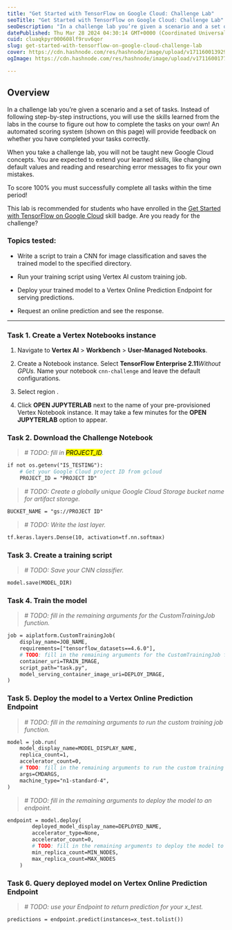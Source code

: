 ```yaml
---
title: "Get Started with TensorFlow on Google Cloud: Challenge Lab"
seoTitle: "Get Started with TensorFlow on Google Cloud: Challenge Lab"
seoDescription: "In a challenge lab you’re given a scenario and a set of tasks. Instead of following step-by-step instructions, you will use the skills learned from the labs"
datePublished: Thu Mar 28 2024 04:30:14 GMT+0000 (Coordinated Universal Time)
cuid: cluaqkpyr000608lf9ruv6qor
slug: get-started-with-tensorflow-on-google-cloud-challenge-lab
cover: https://cdn.hashnode.com/res/hashnode/image/upload/v1711600139295/c5aeb2fb-02a5-4330-bfda-cab678dd1870.png
ogImage: https://cdn.hashnode.com/res/hashnode/image/upload/v1711600177708/213cc316-2ecc-44be-85bf-c7d71c8fdfc1.png

---
```


## **Overview**

In a challenge lab you’re given a scenario and a set of tasks. Instead of following step-by-step instructions, you will use the skills learned from the labs in the course to figure out how to complete the tasks on your own! An automated scoring system (shown on this page) will provide feedback on whether you have completed your tasks correctly.

When you take a challenge lab, you will not be taught new Google Cloud concepts. You are expected to extend your learned skills, like changing default values and reading and researching error messages to fix your own mistakes.

To score 100% you must successfully complete all tasks within the time period!

This lab is recommended for students who have enrolled in the [Get Started with TensorFlow on Google Cloud](https://www.cloudskillsboost.google/authoring/course_templates/646) skill badge. Are you ready for the challenge?

### Topics tested:

* Write a script to train a CNN for image classification and saves the trained model to the specified directory.
    
* Run your training script using Vertex AI custom training job.
    
* Deploy your trained model to a Vertex Online Prediction Endpoint for serving predictions.
    
* Request an online prediction and see the response.
    

---

### Task 1. Create a Vertex Notebooks instance

1. Navigate to **Vertex AI** &gt; **Workbench** &gt; **User-Managed Notebooks**.
    
2. Create a Notebook instance. Select **TensorFlow Enterprise 2.11***Without GPUs.* Name your notebook `cnn-challenge` and leave the default configurations.
    
3. Select region .
    
4. Click **OPEN JUPYTERLAB** next to the name of your pre-provisioned Vertex Notebook instance. It may take a few minutes for the **OPEN JUPYTERLAB** option to appear.
    

### Task 2. Download the Challenge Notebook

> *\# TODO: fill in <mark>PROJECT_ID</mark>.*

```apache
if not os.getenv("IS_TESTING"):
    # Get your Google Cloud project ID from gcloud
    PROJECT_ID = "PROJECT ID"
```

> *\# TODO: Create a globally unique Google Cloud Storage bucket name for artifact storage.*

```apache
BUCKET_NAME = "gs://PROJECT ID"
```

> *\# TODO: Write the last layer.*

```apache
tf.keras.layers.Dense(10, activation=tf.nn.softmax)
```

### Task 3. Create a training script

> *\# TODO: Save your CNN classifier.*

```apache
model.save(MODEL_DIR)
```

### Task 4. Train the model

> *\# TODO: fill in the remaining arguments for the CustomTrainingJob function.*

```apache
job = aiplatform.CustomTrainingJob(
    display_name=JOB_NAME,
    requirements=["tensorflow_datasets==4.6.0"],
    # TODO: fill in the remaining arguments for the CustomTrainingJob function.
    container_uri=TRAIN_IMAGE,
    script_path="task.py",
    model_serving_container_image_uri=DEPLOY_IMAGE,
)
```

### Task 5. Deploy the model to a Vertex Online Prediction Endpoint

> *\# TODO: fill in the remaining arguments to run the custom training job function.*

```apache
model = job.run(
    model_display_name=MODEL_DISPLAY_NAME,
    replica_count=1,
    accelerator_count=0,
    # TODO: fill in the remaining arguments to run the custom training job function.
    args=CMDARGS,
    machine_type="n1-standard-4",
)
```

> *\# TODO: fill in the remaining arguments to deploy the model to an endpoint.*

```apache
endpoint = model.deploy(
        deployed_model_display_name=DEPLOYED_NAME,
        accelerator_type=None,
        accelerator_count=0,
        # TODO: fill in the remaining arguments to deploy the model to an endpoint.
        min_replica_count=MIN_NODES,
        max_replica_count=MAX_NODES
    )
```

### Task 6. Query deployed model on Vertex Online Prediction Endpoint

> *\# TODO: use your Endpoint to return prediction for your x\_test.*

```apache
predictions = endpoint.predict(instances=x_test.tolist())
```